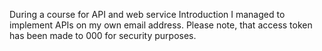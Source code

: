 During a course for API and web service Introduction I managed to implement APIs on my own email address.
Please note, that access token has been made to 000 for security purposes.
